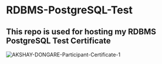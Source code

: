 # RDBMS-PostgreSQL-Test
## This repo is used for hosting my RDBMS PostgreSQL Test Certificate
![AKSHAY-DONGARE-Participant-Certificate-1](https://user-images.githubusercontent.com/75126845/195784297-9dcc86c5-ea12-47d2-b999-ce7f83c4dbe5.png)
